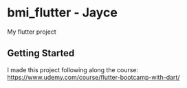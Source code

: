 # bmi_flutter - Jayce

My flutter project

## Getting Started

I made this project following along the course:
https://www.udemy.com/course/flutter-bootcamp-with-dart/
